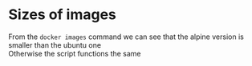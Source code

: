 # Sizes of images
From the `docker images` command we can see that the alpine version is smaller than the ubuntu one  
Otherwise the script functions the same
